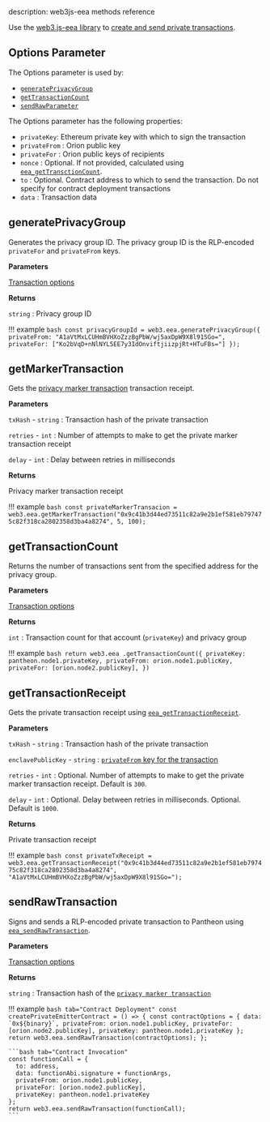 description: web3js-eea methods reference
<!--- END of page meta data -->

Use the [web3.js-eea library](https://github.com/PegaSysEng/eeajs) to [create and send 
private transactions](../Privacy/Private-Transactions/eeajs.md).

## Options Parameter 

The Options parameter is used by: 

* [`generatePrivacyGroup`](#generateprivacygroup)
* [`getTransactionCount`](#gettransactioncount)
* [`sendRawParameter`](#sendrawtransaction)

The Options parameter has the following properties: 

* `privateKey`: Ethereum private key with which to sign the transaction
* `privateFrom` : Orion public key
* `privateFor` : Orion public keys of recipients
* `nonce` : Optional. If not provided, calculated using [`eea_getTransctionCount`](../Reference/Pantheon-API-Methods.md).
* `to` : Optional. Contract address to which to send the transaction. Do not specify for contract deployment transactions
* `data` : Transaction data

## generatePrivacyGroup
    
Generates the privacy group ID. The privacy group ID is the RLP-encoded `privateFor` and `privateFrom` keys.
    
**Parameters**
    
[Transaction options](#options-parameter)
    
**Returns**
    
`string` : Privacy group ID 

!!! example
    ```bash
    const privacyGroupId = web3.eea.generatePrivacyGroup({
      privateFrom: "A1aVtMxLCUHmBVHXoZzzBgPbW/wj5axDpW9X8l91SGo=",
      privateFor: ["Ko2bVqD+nNlNYL5EE7y3IdOnviftjiizpjRt+HTuFBs="]
    });
    ```

## getMarkerTransaction

Gets the [privacy marker transaction](../Privacy/Private-Transaction-Processing.md) transaction receipt.

**Parameters**

`txHash` - `string` : Transaction hash of the private transaction

`retries` - `int` : Number of attempts to make to get the private marker transaction receipt 

`delay` - `int` : Delay between retries in milliseconds

**Returns**

Privacy marker transaction receipt 

!!! example
    ```bash
    const privateMarkerTransacion = web3.eea.getMarkerTransaction("0x9c41b3d44ed73511c82a9e2b1ef581eb797475c82f318ca2802358d3ba4a8274", 5, 100);
    ```
        
## getTransactionCount 

Returns the number of transactions sent from the specified address for the privacy group.

**Parameters**

[Transaction options](#options-parameter)

**Returns**

`int` : Transaction count for that account (`privateKey`) and privacy group

!!! example
    ```bash
    return web3.eea
       .getTransactionCount({
       privateKey: pantheon.node1.privateKey,
       privateFrom: orion.node1.publicKey,
       privateFor: [orion.node2.publicKey],
    })
    ```
        
## getTransactionReceipt 

Gets the private transaction receipt using [`eea_getTransactionReceipt`](../Reference/Pantheon-API-Methods.md#eea_gettransactionreceipt).

**Parameters**

`txHash` - `string` : Transaction hash of the private transaction

`enclavePublicKey` - `string` : [`privateFrom` key for the transaction](#options-parameter) 

`retries` - `int` : Optional. Number of attempts to make to get the private marker transaction receipt. Default is `300`. 

`delay` - `int` : Optional. Delay between retries in milliseconds. Optional. Default is `1000`.

**Returns**

Private transaction receipt 

!!! example
    ```bash
    const privateTxReceipt = web3.eea.getTransactionReceipt("0x9c41b3d44ed73511c82a9e2b1ef581eb797475c82f318ca2802358d3ba4a8274", "A1aVtMxLCUHmBVHXoZzzBgPbW/wj5axDpW9X8l91SGo=");
    ```
    
## sendRawTransaction 

Signs and sends a RLP-encoded private transaction to Pantheon using [`eea_sendRawTransaction`](Pantheon-API-Methods.md#eea_sendrawtransaction). 

**Parameters**

[Transaction options](#options-parameter)

**Returns**

`string` : Transaction hash of the [`privacy marker transaction`](../Privacy/Private-Transaction-Processing.md)   
        
!!! example 
    ```bash tab="Contract Deployment"
    const createPrivateEmitterContract = () => {
      const contractOptions = {
         data: `0x${binary}`,
         privateFrom: orion.node1.publicKey,
         privateFor: [orion.node2.publicKey],
         privateKey: pantheon.node1.privateKey
      };
      return web3.eea.sendRawTransaction(contractOptions);
    };
    ```
            
    ```bash tab="Contract Invocation"
    const functionCall = {
      to: address,
      data: functionAbi.signature + functionArgs,
      privateFrom: orion.node1.publicKey,
      privateFor: [orion.node2.publicKey],
      privateKey: pantheon.node1.privateKey
    };
    return web3.eea.sendRawTransaction(functionCall);
    ```
